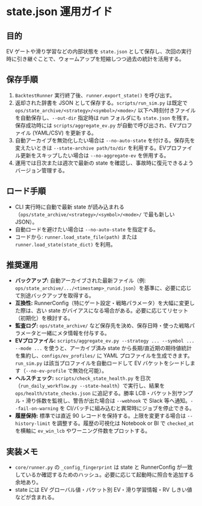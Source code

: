 # state.json 運用ガイド

## 目的
EV ゲートや滑り学習などの内部状態を `state.json` として保存し、次回の実行時に引き継ぐことで、ウォームアップを短縮しつつ過去の統計を活用する。

## 保存手順
1. `BacktestRunner` 実行終了後、`runner.export_state()` を呼び出す。
2. 返却された辞書を JSON として保存する。`scripts/run_sim.py` は既定で `ops/state_archive/<strategy>/<symbol>/<mode>/` 以下へ時刻付きファイルを自動保存し、`--out-dir` 指定時は run フォルダにも `state.json` を残す。保存成功時には `scripts/aggregate_ev.py` が自動で呼び出され、EVプロファイル (YAML/CSV) を更新する。
3. 自動アーカイブを無効化したい場合は `--no-auto-state` を付ける。保存先を変えたいときは `--state-archive path/to/dir` を利用する。EVプロファイル更新をスキップしたい場合は `--no-aggregate-ev` を併用する。
4. 運用では日次または週次で最新の state を確認し、事故時に復元できるようバージョン管理する。

## ロード手順
- CLI 実行時に自動で最新 state が読み込まれる（`ops/state_archive/<strategy>/<symbol>/<mode>/` で最も新しい JSON）。
- 自動ロードを避けたい場合は `--no-auto-state` を指定する。
- コードから: `runner.load_state_file(path)` または `runner.load_state(state_dict)` を利用。

## 推奨運用
- **バックアップ:** 自動アーカイブされた最新ファイル（例: `ops/state_archive/.../<timestamp>_runid.json`）を基準に、必要に応じて別途バックアップを取得する。
- **互換性:** RunnerConfig（特にゲート設定・戦略パラメータ）を大幅に変更した際は、古い state がバイアスになる場合がある。必要に応じてリセット（初期化）を検討する。
- **監査ログ:** `ops/state_archive/` など保存先を決め、保存日時・使った戦略パラメータと一緒にメタ情報を付与する。
- **EVプロファイル:** `scripts/aggregate_ev.py --strategy ... --symbol ... --mode ...` を使うと、アーカイブ済み state から長期/直近期の期待値統計を集約し、`configs/ev_profiles/` に YAML プロファイルを生成できます。`run_sim.py` は該当プロファイルを自動ロードして EV バケットをシードします（`--no-ev-profile` で無効化可能）。
- **ヘルスチェック:** `scripts/check_state_health.py` を日次（`run_daily_workflow.py --state-health`）で実行し、結果を `ops/health/state_checks.json` に追記する。勝率 LCB・バケット別サンプル・滑り係数を監視し、警告が出た場合は `--webhook` で Slack 等へ通知。`--fail-on-warning` を CI/バッチに組み込むと異常時にジョブを停止できる。
- **履歴保持:** 標準では直近 90 レコードを保持する。上限を変更する場合は `--history-limit` を調整する。履歴の可視化は Notebook or BI で `checked_at` を横軸に `ev_win_lcb` やワーニング件数をプロットする。

## 実装メモ
- `core/runner.py` の `_config_fingerprint` は state と RunnerConfig が一致しているか確認するためのハッシュ。必要に応じて起動時に照合を追加する余地あり。
- state には EV グローバル値・バケット別 EV・滑り学習情報・RV しきい値などが含まれる。
